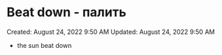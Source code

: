 # Beat down - палить

Created: August 24, 2022 9:50 AM
Updated: August 24, 2022 9:50 AM

- the sun beat down